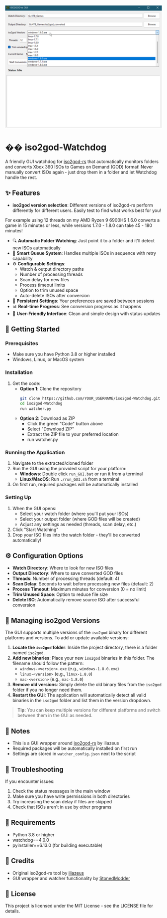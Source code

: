 <p align="center">
  <img src="image.png" alt="iso2god-Watchdog GUI Screenshot" width="600"/>
</p>

# �� iso2god-Watchdog

A friendly GUI watchdog for [iso2god-rs](https://github.com/iliazeus/iso2god-rs) that automatically monitors folders and converts Xbox 360 ISOs to Games on Demand (GOD) format! Never manually convert ISOs again - just drop them in a folder and let Watchdog handle the rest.

## ✨ Features

- **iso2god version selection**: Different versions of iso2god-rs perform differently for different users. Easily test to find what works best for you!

For example using 12 threads on my AMD Ryzen 9 6900HS 1.6.0 converts a game in 15 minutes or less, while versions 1.7.0 - 1.8.0 can take 45 - 180 minutes!

- 🔍 **Automatic Folder Watching**: Just point it to a folder and it'll detect new ISOs automatically
- 🎯 **Smart Queue System**: Handles multiple ISOs in sequence with retry capability
- ⚙️ **Configurable Settings**:
  - Watch & output directory paths
  - Number of processing threads
  - Scan delay for new files
  - Process timeout limits
  - Option to trim unused space
  - Auto-delete ISOs after conversion
- 💾 **Persistent Settings**: Your preferences are saved between sessions
- 📊 **Real-time Progress**: See conversion progress as it happens
- 🎨 **User-Friendly Interface**: Clean and simple design with status updates

## 🚀 Getting Started

### Prerequisites
- Make sure you have Python 3.8 or higher installed
- Windows, Linux, or MacOS system

### Installation
1. Get the code:
   - **Option 1**: Clone the repository
     ```bash
     git clone https://github.com/YOUR_USERNAME/iso2god-Watchdog.git
     cd iso2god-Watchdog
     run watcher.py
     ```
   - **Option 2**: Download as ZIP
     - Click the green "Code" button above
     - Select "Download ZIP"
     - Extract the ZIP file to your preferred location
     - run watcher.py

### Running the Application
1. Navigate to the extracted/cloned folder
2. Run the GUI using the provided script for your platform:
   - **Windows**: Double click `run_GUI.bat` or run it from a terminal
   - **Linux/MacOS**: Run `./run_GUI.sh` from a terminal
3. On first run, required packages will be automatically installed

### Setting Up
1. When the GUI opens:
   - Select your watch folder (where you'll put your ISOs)
   - Select your output folder (where GOD files will be created)
   - Adjust any settings as needed (threads, scan delay, etc.)
2. Click "Start Watching"
3. Drop your ISO files into the watch folder - they'll be converted automatically!

## ⚙️ Configuration Options

- **Watch Directory**: Where to look for new ISO files
- **Output Directory**: Where to save converted GOD files
- **Threads**: Number of processing threads (default: 4)
- **Scan Delay**: Seconds to wait before processing new files (default: 2)
- **Process Timeout**: Maximum minutes for conversion (0 = no limit)
- **Trim Unused Space**: Option to reduce file size
- **Delete ISO**: Automatically remove source ISO after successful conversion

## 🔄 Managing iso2god Versions

The GUI supports multiple versions of the `iso2god` binary for different platforms and versions. To add or update available versions:

1. **Locate the `iso2god` folder**: Inside the project directory, there is a folder named `iso2god`.
2. **Add new binaries**: Place your new `iso2god` binaries in this folder. The filename should follow the pattern:
   - `windows-<version>.exe` (e.g., `windows-1.8.0.exe`)
   - `linux-<version>` (e.g., `linux-1.8.0`)
   - `mac-<version>` (e.g., `mac-1.8.0`)
3. **Remove old versions**: Simply delete the old binary files from the `iso2god` folder if you no longer need them.
4. **Restart the GUI**: The application will automatically detect all valid binaries in the `iso2god` folder and list them in the version dropdown.

> **Tip:** You can keep multiple versions for different platforms and switch between them in the GUI as needed.

## 📝 Notes

- This is a GUI wrapper around [iso2god-rs](https://github.com/iliazeus/iso2god-rs) by iliazeus
- Required packages will be automatically installed on first run
- Settings are stored in `watcher_config.json` next to the script

## 🐛 Troubleshooting

If you encounter issues:
1. Check the status messages in the main window
2. Make sure you have write permissions in both directories
3. Try increasing the scan delay if files are skipped
4. Check that ISOs aren't in use by other programs

## 📜 Requirements

- Python 3.8 or higher
- watchdog==4.0.0
- pyinstaller==6.13.0 (for building executable)

## 🙏 Credits

- Original iso2god-rs tool by [iliazeus](https://github.com/iliazeus/iso2god-rs)
- GUI wrapper and watcher functionality by [StonedModder](https://x.com/StonedModder)

## 📄 License

This project is licensed under the MIT License - see the LICENSE file for details. 